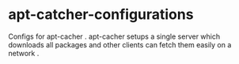 # apt-catcher-configurations
Configs for apt-cacher .  apt-cacher setups a single server which downloads all packages and other clients can fetch them easily on a network .
